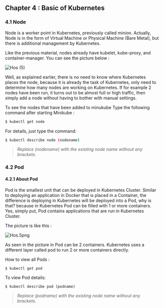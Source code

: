 ## Chapter 4 : Basic of Kubernetes

### 4.1 Node

Node is a worker point in Kubernetes, previously called minion. Actually, Node is in the form of Virtual Machine or Physical Machine (Bare Metal), but there is additional management by Kubernetes.

Like the previous material, nodes already have kubelet, kube-proxy, and container-manager. You can see the picture below :

![Hos (5)](https://hackmd.io/_uploads/SywLZK4i0.png)

Well, as explained earlier, there is no need to know where Kubernetes places the node, because it is already the task of Kubernetes, only need to determine how many nodes are working on Kubernetes. If for example 2 nodes have been run, it turns out to be almost full or high traffic, then simply add a node without having to bother with manual settings.

To see the nodes that have been added to minukube Type the following command after starting Minikube :
  ```bash
  $ kubectl get node
  ```
  For details, just type the command:
  ```bash
  $ kubectl describe node (nodename)
  ```
  > *Replace (nodename) with the existing node name without any brackets.*

### 4.2 Pod

#### 4.2.1 About Pod

Pod is the smallest unit that can be deployed in Kubernetes Cluster. Similar to deploying an application in Docker that is placed in a Container, the difference is deploying in Kubernetes will be deployed into a Pod, why is that? because in Kubernetes Pod can be filled with 1 or more containers. Yes, simply put, Pod contains applications that are run in Kubernetes Cluster.

The picture is like this :

![Hos.5png](https://hackmd.io/_uploads/BkaVLtNsC.png)

As seen in the picture in Pod can be 2 containers. Kubernetes uses a different layer called pod to run 2 or more containers directly.

How to view all Pods :

```bash
$ kubectl get pod
```

To view Pod details:

```
$ kubectl describe pod (podname)
```

> *Replace (podname) with the existing node name without any brackets.*